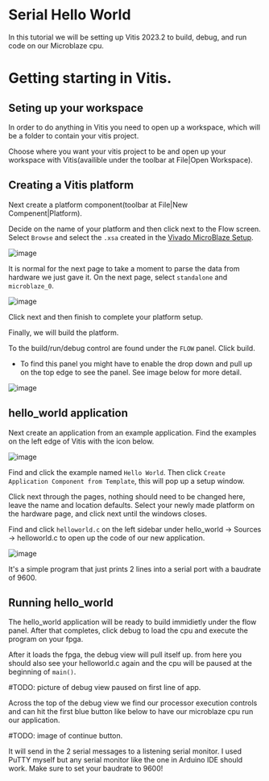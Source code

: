 # Serial Hello World

In this tutorial we will be setting up Vitis 2023.2 to build, debug, and run code on our Microblaze cpu.

# Getting starting in Vitis.

## Seting up your workspace

In order to do anything in Vitis you need to open up a workspace, which will be a folder to contain your vitis project.

Choose where you want your vitis project to be and open up your workspace with Vitis(availible under the toolbar at File|Open Workspace).

## Creating a Vitis platform

Next create a platform component(toolbar at File|New Compenent|Platform).

Decide on the name of your platform and then click next to the Flow screen. Select `Browse` and select the `.xsa` created in the [Vivado MicroBlaze Setup](https://github.com/THE9rtyt/microblaze_phys333/blob/main/setup.md).

![image](https://github.com/THE9rtyt/microblaze_phys333/assets/83201905/0dcafa34-db50-497b-9b40-079f8b65837e)

It is normal for the next page to take a moment to parse the data from hardware we just gave it. On the next page, select `standalone` and `microblaze_0`.

![image](https://github.com/THE9rtyt/microblaze_phys333/assets/83201905/ce60670a-21f0-457e-9239-412ae3439292)

Click next and then finish to complete your platform setup.

Finally, we will build the platform.

To the build/run/debug control are found under the `FLOW` panel. Click build.
- To find this panel you might have to enable the drop down and pull up on the top edge to see the panel. See image below for more detail.

![image](https://github.com/THE9rtyt/microblaze_phys333/assets/83201905/cdd93c08-e2da-4f11-9fb5-f515af7f8a3e)

## hello_world application

Next create an application from an example application. Find the examples on the left edge of Vitis with the icon below.

![image](https://github.com/THE9rtyt/microblaze_phys333/assets/83201905/a1911cfa-0a64-4bdd-b32e-eb52edd3d295)

Find and click the example named `Hello World`. Then click `Create Application Component from Template`, this will pop up a setup window.

Click next through the pages, nothing should need to be changed here, leave the name and location defaults. Select your newly made platform on the hardware page, and click next until the windows closes. 

Find and click `helloworld.c` on the left sidebar under hello_world -> Sources -> helloworld.c to open up the code of our new application.

![image](https://github.com/THE9rtyt/microblaze_phys333/assets/83201905/7e164db3-7c72-40f8-8059-f82fa7fb6d69)

It's a simple program that just prints 2 lines into a serial port with a baudrate of 9600.

## Running hello_world

The hello_world application will be ready to build immidietly under the flow panel. After that completes, click debug to load the cpu and execute the program on your fpga.

After it loads the fpga, the debug view will pull itself up. from here you should also see your helloworld.c again and the cpu will be paused at the beginning of `main()`.

#TODO: picture of debug view paused on first line of app.

Across the top of the debug view we find our processor execution controls and can hit the first blue button like below to have our microblaze cpu run our application.

#TODO: image of continue button.

It will send in the 2 serial messages to a listening serial monitor. I used PuTTY myself but any serial monitor like the one in Arduino IDE should work. Make sure to set your baudrate to 9600!